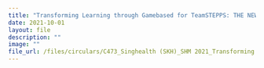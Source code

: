 ```yaml
---
title: "Transforming Learning through Gamebased for TeamSTEPPS: THE NEW NORMAL"
date: 2021-10-01
layout: file
description: ""
image: ""
file_url: /files/circulars/C473_Singhealth (SKH)_SHM 2021_Transforming Learning through Game.pdf
---
```

